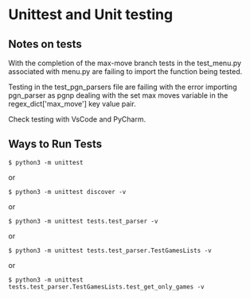 # Unittest and Unit testing

## Notes on tests

With the completion of the max-move branch tests in the test_menu.py associated
with menu.py are failing to import the function being tested.<br>

Testing in the test_pgn_parsers file are failing with the error importing
pgn_parser as pgnp dealing with the set max moves variable in the regex_dict['max_move']
key value pair.<br>

Check testing with VsCode and PyCharm.<br>

## Ways to Run Tests

```
$ python3 -m unittest
```

or<br>

```
$ python3 -m unittest discover -v
```

or<br>

```
$ python3 -m unittest tests.test_parser -v
```

or<br>

```
$ python3 -m unittest tests.test_parser.TestGamesLists -v
```

or<br>

```
$ python3 -m unittest tests.test_parser.TestGamesLists.test_get_only_games -v
```
